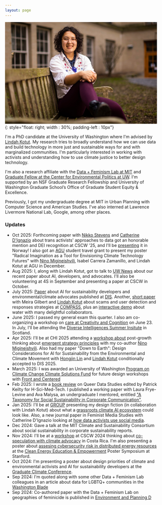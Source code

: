 ```yaml
---
layout: page
---
```

![photo of Amelia Dogan on a bench](assets/headshot.jpeg){: style="float: right; width : 30%; padding-left : 10px"}

I'm a PhD candidate at the University of Washington where I'm advised by [Lindah Kotut](https://faculty.washington.edu/kotut/). My research tries to broadly understand how we can use data and build technology in more just and sustainable ways for and with marginalized communities. I'm particularly interested in working with activists and understanding how to use climate justice to better design technology. 

I'm also a research affiliate with the [Data + Feminism Lab at MIT](https://dataplusfeminism.mit.edu/) and [Graduate Fellow at the Center for Environmental Politics at UW](https://envirpol.org/). I'm supported by an NSF Graduate Research Fellowship and University of Washington Graduate School’s Office of Graduate Student Equity & Excellence.

Previously, I got my undergraduate degree at MIT in Urban Planning with Computer Science and American Studies. I've also interned at Lawrence Livermore National Lab, Google, among other places.

### Updates

* Oct 2025: Forthcoming paper with [Nikko Stevens](https://nikkistevens.com/) and [Catherine D'Ignazio](https://kanarinka.com/) about trans activists' approaches to data got an honorable mention and DEI recognition at CSCW '25, and I'll be [presenting](https://programs.sigchi.org/cscw/2025/program/session/213515) it in Norway! I also got an [AGU](https://www.agu.org/annual-meeting) student travel grant to present my poster "Radical Imagination as a Tool for Envisioning Climate Technology Futures" with [Nino Migineishvili](https://www.nino-m.com/), Isabel Carrera Zamanillo, and Lindah Kotut at AGU in December.
*  Aug 2025: I, along with Lindah Kotut, got to talk to [UW News](https://www.washington.edu/news/2025/08/19/what-can-ai-developers-learn-from-climate-activists/) about our recent paper about AI, developers, and advocates. I'll also be volunteering at 4S in September and presenting a paper at CSCW in October. 
* July 2025: [Paper](https://dl.acm.org/doi/10.1145/3715336.3735734) about AI for sustainability developers and environmental/climate advocates published at [DIS](https://dis.acm.org/2025/). Another, [short paper](https://dl.acm.org/doi/10.1145/3715335.3736315) with Meira Gilbert and [Lindah Kotut](https://faculty.washington.edu/kotut/) about scams and user detection and responses strategies at [COMPASS](https://compass.acm.org/), plus an [interactive demo](https://dl.acm.org/doi/10.1145/3715335.3736310) about water with many delightful collaborators.
* June 2025: I passed my general exam this quarter. I also am co-organizing a workshop on [care at Creativity and Cognition](https://sites.google.com/view/intdesign-as-a-form-of-care) on June 23. In July, I'll be attending the [Diverse Intelligences Summer Insitute](https://disi.org/) in Scotland. 
*  Apr 2025: I'll be at CHI 2025 attending a [workshop about](https://pointed-waterlily-f95.notion.site/Post-growth-HCI-15dec6ab184b809b8692ec6a3d578089?pvs=4) post-growth thinking about [emergent strategy principles](https://drive.google.com/file/d/1M23AiJ-FE4KrV9SaSMCvS-pu6rCSvl3l/view) with my co-author [Nino Migineishvili](https://www.nino-m.com/). Also had my paper "Down to Earth": Design Considerations for AI for Sustainability from the Environmental and Climate Movement with [Hongjin Lin](https://sites.google.com/g.harvard.edu/hongjinlin) and [Lindah Kotut](https://faculty.washington.edu/kotut/) conditionally accepted to DIS 2025.
* March 2025: I was awarded an University of Washington [Program on Climate Change Climate Solutions Fund](https://pcc.uw.edu/research/funding-opportunities/) for future design workshops with [Front and Centered](https://frontandcentered.org/)
* Feb 2025: I wrote a [book review](https://networks.h-net.org/group/reviews/20058590/dogan-keilty-queer-data-studies) on Queer Data Studies edited by Patrick Keilty for H-Sci-Med-Tech. I published a working paper with Laura Frye-Levine and Ava Malysa, an undergraduate I mentored, entitled ["A Taxonomy for Social Sustainability in Corporate Communication"](https://dspace.mit.edu/handle/1721.1/158181). 
* Jan 2025: I'll be at [GROUP](https://group.acm.org/conferences/group25/papers.php) presenting my design fiction (in collaboration with Lindah Kotut) about what a [grassroots climate AI ecosystem](https://dl.acm.org/doi/10.1145/3701212) could look like. Also, a new journal paper in Feminist Media Studies with Catherine D'Ignazio looking at [how data activists use social media](https://doi.org/10.1080/14680777.2024.2447804).
* Dec 2024: Gave a talk at the MIT Climate and Sustainability Consortium about social sustainability in corporate sustainability reports. 
* Nov 2024: I'll be at a [workshop](https://sites.google.com/view/climatemigrationcscw/) at CSCW 2024 thinking about [co-speculation with climate advocacy](https://drive.google.com/file/d/1NCtyGRddqA5hnutc_nKGSTCLllIleFRH/view?usp=sharing) in Costa Rica. I'm also presenting a poster about [assesing cybersecurity risk in distributed energy resources](https://drive.google.com/file/d/1KMHXOkp9GNEKOkKYujAyzzBcNBFjZh6c/view?usp=sharing) at the [Clean Energy Education & Empowerment](https://c3e.org/) Poster Symposium at Stanford. 
* Oct 2024: I'm presenting a poster about design priorities of climate and environmental activists and AI for sustainability developers at the [Graduate Climate Conference](https://graduateclimateconference.github.io/).
* Sep 2024: I'm quoted along with some other Data + Feminism Lab colleagues in an article about data for LGBTQ+ communities in the [Washington Blade](https://www.washingtonblade.com/2024/09/13/how-data-helps-hurts-lgbtq-communities/)
* Sep 2024: Co-authored paper with the Data + Feminism Lab on geographies of feminicide is published in [Environment and Planning D](https://doi.org/10.1177/02637758241275961)
